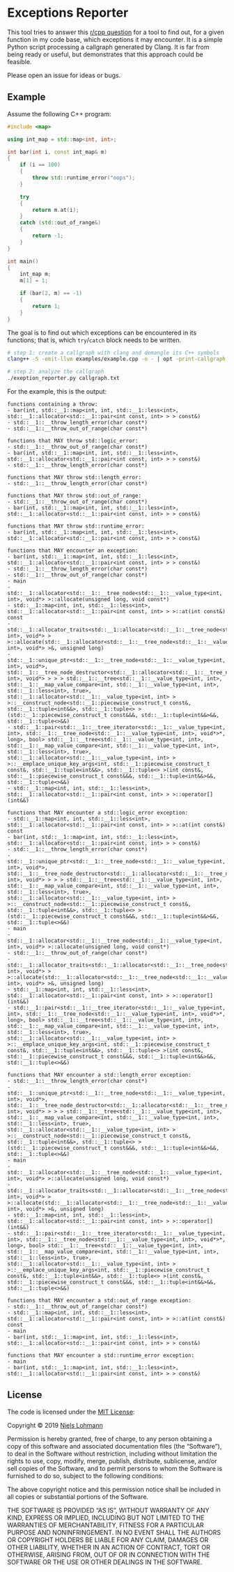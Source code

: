 # Exceptions Reporter

This tool tries to answer this [r/cpp question](https://www.reddit.com/r/cpp/comments/clss2i/how_to_find_all_exceptions_a_function_could_throw/) for a tool to find out, for a given function in my code base, which exceptions it may encounter. It is a simple Python script processing a callgraph generated by Clang. It is far from being ready or useful, but demonstrates that this approach could be feasible.

Please open an issue for ideas or bugs.

## Example

Assume the following C++ program:

```cpp
#include <map>

using int_map = std::map<int, int>;

int bar(int i, const int_map& m)
{
    if (i == 100)
    {
        throw std::runtime_error("oops");
    }

    try
    {
        return m.at(i);
    }
    catch (std::out_of_range&)
    {
        return -1;
    }
}

int main()
{
    int_map m;
    m[1] = 1;

    if (bar(2, m) == -1)
    {
        return 1;
    }
}
```

The goal is to find out which exceptions can be encountered in its functions; that is, which `try`/`catch` block needs to be written.

```sh
# step 1: create a callgraph with clang and demangle its C++ symbols
clang++ -S -emit-llvm examples/example.cpp -o - | opt -print-callgraph 2>&1 | sed "s/'/\"/g" | c++filt -n > callgraph.txt

# step 2: analyze the callgraph
./exeption_reporter.py callgraph.txt
```

For the example, this is the output:

```
functions containing a throw:
- bar(int, std::__1::map<int, int, std::__1::less<int>, std::__1::allocator<std::__1::pair<int const, int> > > const&)
- std::__1::__throw_length_error(char const*)
- std::__1::__throw_out_of_range(char const*)

functions that MAY throw std::logic_error:
- std::__1::__throw_out_of_range(char const*)
- bar(int, std::__1::map<int, int, std::__1::less<int>, std::__1::allocator<std::__1::pair<int const, int> > > const&)
- std::__1::__throw_length_error(char const*)

functions that MAY throw std::length_error:
- std::__1::__throw_length_error(char const*)

functions that MAY throw std::out_of_range:
- std::__1::__throw_out_of_range(char const*)
- bar(int, std::__1::map<int, int, std::__1::less<int>, std::__1::allocator<std::__1::pair<int const, int> > > const&)

functions that MAY throw std::runtime_error:
- bar(int, std::__1::map<int, int, std::__1::less<int>, std::__1::allocator<std::__1::pair<int const, int> > > const&)

functions that MAY encounter an exception:
- bar(int, std::__1::map<int, int, std::__1::less<int>, std::__1::allocator<std::__1::pair<int const, int> > > const&)
- std::__1::__throw_length_error(char const*)
- std::__1::__throw_out_of_range(char const*)
- main
- std::__1::allocator<std::__1::__tree_node<std::__1::__value_type<int, int>, void*> >::allocate(unsigned long, void const*)
- std::__1::map<int, int, std::__1::less<int>, std::__1::allocator<std::__1::pair<int const, int> > >::at(int const&) const
- std::__1::allocator_traits<std::__1::allocator<std::__1::__tree_node<std::__1::__value_type<int, int>, void*> > >::allocate(std::__1::allocator<std::__1::__tree_node<std::__1::__value_type<int, int>, void*> >&, unsigned long)
- std::__1::unique_ptr<std::__1::__tree_node<std::__1::__value_type<int, int>, void*>, std::__1::__tree_node_destructor<std::__1::allocator<std::__1::__tree_node<std::__1::__value_type<int, int>, void*> > > > std::__1::__tree<std::__1::__value_type<int, int>, std::__1::__map_value_compare<int, std::__1::__value_type<int, int>, std::__1::less<int>, true>, std::__1::allocator<std::__1::__value_type<int, int> > >::__construct_node<std::__1::piecewise_construct_t const&, std::__1::tuple<int&&>, std::__1::tuple<> >(std::__1::piecewise_construct_t const&&&, std::__1::tuple<int&&>&&, std::__1::tuple<>&&)
- std::__1::pair<std::__1::__tree_iterator<std::__1::__value_type<int, int>, std::__1::__tree_node<std::__1::__value_type<int, int>, void*>*, long>, bool> std::__1::__tree<std::__1::__value_type<int, int>, std::__1::__map_value_compare<int, std::__1::__value_type<int, int>, std::__1::less<int>, true>, std::__1::allocator<std::__1::__value_type<int, int> > >::__emplace_unique_key_args<int, std::__1::piecewise_construct_t const&, std::__1::tuple<int&&>, std::__1::tuple<> >(int const&, std::__1::piecewise_construct_t const&&&, std::__1::tuple<int&&>&&, std::__1::tuple<>&&)
- std::__1::map<int, int, std::__1::less<int>, std::__1::allocator<std::__1::pair<int const, int> > >::operator[](int&&)

functions that MAY encounter a std::logic_error exception:
- std::__1::map<int, int, std::__1::less<int>, std::__1::allocator<std::__1::pair<int const, int> > >::at(int const&) const
- bar(int, std::__1::map<int, int, std::__1::less<int>, std::__1::allocator<std::__1::pair<int const, int> > > const&)
- std::__1::__throw_length_error(char const*)
- std::__1::unique_ptr<std::__1::__tree_node<std::__1::__value_type<int, int>, void*>, std::__1::__tree_node_destructor<std::__1::allocator<std::__1::__tree_node<std::__1::__value_type<int, int>, void*> > > > std::__1::__tree<std::__1::__value_type<int, int>, std::__1::__map_value_compare<int, std::__1::__value_type<int, int>, std::__1::less<int>, true>, std::__1::allocator<std::__1::__value_type<int, int> > >::__construct_node<std::__1::piecewise_construct_t const&, std::__1::tuple<int&&>, std::__1::tuple<> >(std::__1::piecewise_construct_t const&&&, std::__1::tuple<int&&>&&, std::__1::tuple<>&&)
- main
- std::__1::allocator<std::__1::__tree_node<std::__1::__value_type<int, int>, void*> >::allocate(unsigned long, void const*)
- std::__1::__throw_out_of_range(char const*)
- std::__1::allocator_traits<std::__1::allocator<std::__1::__tree_node<std::__1::__value_type<int, int>, void*> > >::allocate(std::__1::allocator<std::__1::__tree_node<std::__1::__value_type<int, int>, void*> >&, unsigned long)
- std::__1::map<int, int, std::__1::less<int>, std::__1::allocator<std::__1::pair<int const, int> > >::operator[](int&&)
- std::__1::pair<std::__1::__tree_iterator<std::__1::__value_type<int, int>, std::__1::__tree_node<std::__1::__value_type<int, int>, void*>*, long>, bool> std::__1::__tree<std::__1::__value_type<int, int>, std::__1::__map_value_compare<int, std::__1::__value_type<int, int>, std::__1::less<int>, true>, std::__1::allocator<std::__1::__value_type<int, int> > >::__emplace_unique_key_args<int, std::__1::piecewise_construct_t const&, std::__1::tuple<int&&>, std::__1::tuple<> >(int const&, std::__1::piecewise_construct_t const&&&, std::__1::tuple<int&&>&&, std::__1::tuple<>&&)

functions that MAY encounter a std::length_error exception:
- std::__1::__throw_length_error(char const*)
- std::__1::unique_ptr<std::__1::__tree_node<std::__1::__value_type<int, int>, void*>, std::__1::__tree_node_destructor<std::__1::allocator<std::__1::__tree_node<std::__1::__value_type<int, int>, void*> > > > std::__1::__tree<std::__1::__value_type<int, int>, std::__1::__map_value_compare<int, std::__1::__value_type<int, int>, std::__1::less<int>, true>, std::__1::allocator<std::__1::__value_type<int, int> > >::__construct_node<std::__1::piecewise_construct_t const&, std::__1::tuple<int&&>, std::__1::tuple<> >(std::__1::piecewise_construct_t const&&&, std::__1::tuple<int&&>&&, std::__1::tuple<>&&)
- main
- std::__1::allocator<std::__1::__tree_node<std::__1::__value_type<int, int>, void*> >::allocate(unsigned long, void const*)
- std::__1::allocator_traits<std::__1::allocator<std::__1::__tree_node<std::__1::__value_type<int, int>, void*> > >::allocate(std::__1::allocator<std::__1::__tree_node<std::__1::__value_type<int, int>, void*> >&, unsigned long)
- std::__1::map<int, int, std::__1::less<int>, std::__1::allocator<std::__1::pair<int const, int> > >::operator[](int&&)
- std::__1::pair<std::__1::__tree_iterator<std::__1::__value_type<int, int>, std::__1::__tree_node<std::__1::__value_type<int, int>, void*>*, long>, bool> std::__1::__tree<std::__1::__value_type<int, int>, std::__1::__map_value_compare<int, std::__1::__value_type<int, int>, std::__1::less<int>, true>, std::__1::allocator<std::__1::__value_type<int, int> > >::__emplace_unique_key_args<int, std::__1::piecewise_construct_t const&, std::__1::tuple<int&&>, std::__1::tuple<> >(int const&, std::__1::piecewise_construct_t const&&&, std::__1::tuple<int&&>&&, std::__1::tuple<>&&)

functions that MAY encounter a std::out_of_range exception:
- std::__1::__throw_out_of_range(char const*)
- std::__1::map<int, int, std::__1::less<int>, std::__1::allocator<std::__1::pair<int const, int> > >::at(int const&) const
- main
- bar(int, std::__1::map<int, int, std::__1::less<int>, std::__1::allocator<std::__1::pair<int const, int> > > const&)

functions that MAY encounter a std::runtime_error exception:
- main
- bar(int, std::__1::map<int, int, std::__1::less<int>, std::__1::allocator<std::__1::pair<int const, int> > > const&)
```

## License

The code is licensed under the [MIT License](http://opensource.org/licenses/MIT):

Copyright &copy; 2019 [Niels Lohmann](http://nlohmann.me)

Permission is hereby granted, free of charge, to any person obtaining a copy of this software and associated documentation files (the “Software”), to deal in the Software without restriction, including without limitation the rights to use, copy, modify, merge, publish, distribute, sublicense, and/or sell copies of the Software, and to permit persons to whom the Software is furnished to do so, subject to the following conditions:

The above copyright notice and this permission notice shall be included in all copies or substantial portions of the Software.

THE SOFTWARE IS PROVIDED “AS IS”, WITHOUT WARRANTY OF ANY KIND, EXPRESS OR IMPLIED, INCLUDING BUT NOT LIMITED TO THE WARRANTIES OF MERCHANTABILITY, FITNESS FOR A PARTICULAR PURPOSE AND NONINFRINGEMENT. IN NO EVENT SHALL THE AUTHORS OR COPYRIGHT HOLDERS BE LIABLE FOR ANY CLAIM, DAMAGES OR OTHER LIABILITY, WHETHER IN AN ACTION OF CONTRACT, TORT OR OTHERWISE, ARISING FROM, OUT OF OR IN CONNECTION WITH THE SOFTWARE OR THE USE OR OTHER DEALINGS IN THE SOFTWARE.
